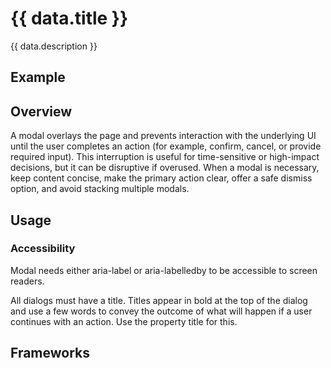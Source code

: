 <script setup>
  import Vue from './vue.md';
  import React from './react.md';
  import Elements from './elements.md';
  import Android from './android.md';
  import iOS from './ios.md';
  import data from './data.json';
  import { mapFrameworkStatuses } from '../utils.js';
</script>

# {{ data.title }}
{{ data.description }}

<components-status v-bind="mapFrameworkStatuses(data.frameworks)" />

## Example
<ThemeSwitcher />
<modal-example />

## Overview
A modal overlays the page and prevents interaction with the underlying UI until the user completes an action (for example, confirm, cancel, or provide required input). This interruption is useful for time-sensitive or high-impact decisions, but it can be disruptive if overused. When a modal is necessary, keep content concise, make the primary action clear, offer a safe dismiss option, and avoid stacking multiple modals.

## Usage
<component-design-guidelines name="Warp - Components / Modal" link="https://www.figma.com/file/nkiRpuVu6XRfvY96BA80H8/Components-overview?type=design&node-id=354-18223&mode=design" />

### Accessibility
Modal needs either aria-label or aria-labelledby to be accessible to screen readers.

All dialogs must have a title. Titles appear in bold at the top of the dialog and use a few words to convey the outcome of what will happen if a user continues with an action. Use the property title for this.

<component-questions />

## Frameworks

<tabs-content>
  <template #react>
    <react />
  </template>
  <template #vue>
    <vue />
  </template>
  <template #elements>
    <elements />
  </template>
    <template #android>
    <android />
  </template>
    <template #iOS>
    <iOS />
  </template>
</tabs-content>